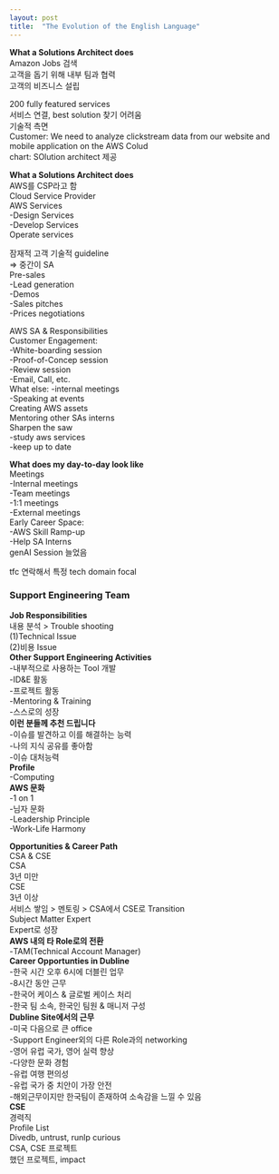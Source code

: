 ```yaml
---
layout: post
title:  "The Evolution of the English Language"
---
```


**What a Solutions Architect does** <br/>
Amazon Jobs 검색 <br/>
고객을 돕기 위해 내부 팀과 협력 <br/>
고객의 비즈니스 설립 <br/>

200 fully featured services <br/>
서비스 연결, best solution 찾기 어려움 <br/>
기술적 측면 <br/>
Customer: We need to analyze clickstream data from our website and mobile application on the AWS Colud <br/>
chart: SOlution architect 제공 <br/>

**What a Solutions Architect does** <br/>
AWS를 CSP라고 함 <br/>
Cloud Service Provider <br/>
AWS Services <br/>
-Design Services <br/>
-Develop Services <br/>
Operate services <br/>


잠재적 고객 기술적 guideline <br/>
=> 중간이 SA <br/>
Pre-sales <br/>
-Lead generation <br/>
-Demos <br/>
-Sales pitches <br/>
-Prices negotiations

AWS SA & Responsibilities <br/>
Customer Engagement: <br/>
-White-boarding session <br/>
-Proof-of-Concep session <br/>
-Review session <br/>
-Email, Call, etc.  <br/>
What else: 
-internal meetings <br/>
-Speaking at events <br/>
Creating AWS assets <br/>
Mentoring other SAs interns <br/>
Sharpen the saw <br/>
-study aws services <br/>
-keep up to date <br/>

**What does my day-to-day look like** <br/>
Meetings <br/>
-Internal meetings <br/>
-Team meetings <br/>
-1:1 meetings <br/>
-External meetings <br/>
Early Career Space: <br/>
-AWS Skill Ramp-up <br/>
-Help SA Interns <br/>
genAI Session 늘었음 <br/>

tfc 연락해서 특정 tech domain focal <br/>



### Support Engineering Team
**Job Responsibilities** <br/>
내용 분석 > Trouble shooting <br/>
(1)Technical Issue <br/>
(2)비용 Issue <br/>
**Other Support Engineering Activities** <br/>
-내부적으로 사용하는 Tool 개발 <br/>
-ID&E 활동 <br/>
-프로젝트 활동 <br/>
-Mentoring & Training <br/>
-스스로의 성장 <br/>
**이런 분들께 추천 드립니다** <br/>
-이슈를 발견하고 이를 해결하는 능력 <br/>
-나의 지식 공유를 좋아함 <br/>
-이슈 대처능력 <br/>
**Profile** <br/>
-Computing <br/>
**AWS 문화** <br/>
-1 on 1 <br/>
-님자 문화 <br/>
-Leadership Principle <br/>
-Work-Life Harmony <br/>

**Opportunities & Career Path** <br/>
CSA & CSE <br/>
CSA <br/>
3년 미만 <br/>
CSE <br/>
3년 이상 <br/>
서비스 쌓임 > 멘토링 > CSA에서 CSE로 Transition <br/>
Subject Matter Expert <br/>
Expert로 성장 <br/>
**AWS 내의 타 Role로의 전환** <br/>
-TAM(Technical Account Manager) <br/>
**Career Opportunties in Dubline** <br/>
-한국 시간 오후 6시에 더블린 업무 <br/>
-8시간 동안 근무 <br/>
-한국어 케이스 & 글로벌 케이스 처리 <br/>
-한국 팀 소속, 한국인 팀원 & 매니저 구성 <br/>
**Dubline Site에서의 근무** <br/>
-미국 다음으로 큰 office <br/>
-Support Engineer외의 다른 Role과의 networking <br/>
-영어 유럽 국가, 영어 실력 향상 <br/>
-다양한 문화 경험 <br/>
-유럽 여행 편의성 <br/>
-유럽 국가 중 치안이 가장 안전 <br/>
-해외근무이지만 한국팀이 존재하여 소속감을 느낄 수 있음 <br/>
**CSE** <br/>
경력직 <br/>
Profile List <br/>
Divedb, untrust, runlp curious <br/>
CSA, CSE 프로젝트 <br/>
했던 프로젝트, impact <br/>
